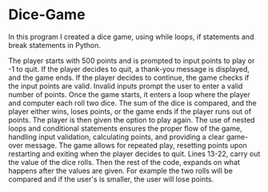 # Dice-Game
In this program I created a dice game, using while loops, if statements and break statements in Python. 

The player starts with 500 points and is prompted to input points to play or -1 to quit. If the player decides to quit, a thank-you message is displayed, and the game ends. If the player decides to continue, the game checks if the input points are valid. Invalid inputs prompt the user to enter a valid number of points.
Once the game starts, it enters a loop where the player and computer each roll two dice. The sum of the dice is compared, and the player either wins, loses points, or the game ends if the player runs out of points. The player is then given the option to play again.
The use of nested loops and conditional statements ensures the proper flow of the game, handling input validation, calculating points, and providing a clear game-over message. The game allows for repeated play, resetting points upon restarting and exiting when the player decides to quit.
Lines 13-22, carry out the value of the dice rolls. Then the rest of the code, expands on what happens after the values are given. For example the two rolls will be compared and if the user's is smaller, the user will lose points. 
